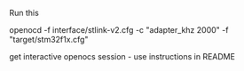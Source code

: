 Run this

openocd -f interface/stlink-v2.cfg -c "adapter_khz 2000" -f "target/stm32f1x.cfg"

get interactive openocs session - use instructions in README